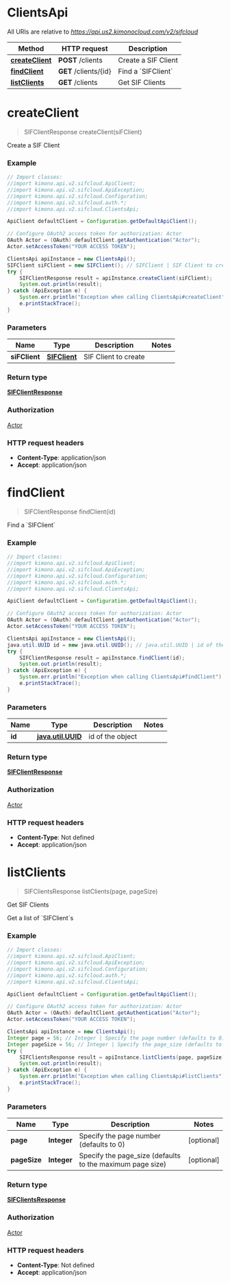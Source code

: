 # ClientsApi

All URIs are relative to *https://api.us2.kimonocloud.com/v2/sifcloud*

Method | HTTP request | Description
------------- | ------------- | -------------
[**createClient**](ClientsApi.md#createClient) | **POST** /clients | Create a SIF Client
[**findClient**](ClientsApi.md#findClient) | **GET** /clients/{id} | Find a &#x60;SIFClient&#x60;
[**listClients**](ClientsApi.md#listClients) | **GET** /clients | Get SIF Clients


<a name="createClient"></a>
# **createClient**
> SIFClientResponse createClient(siFClient)

Create a SIF Client

### Example
```java
// Import classes:
//import kimono.api.v2.sifcloud.ApiClient;
//import kimono.api.v2.sifcloud.ApiException;
//import kimono.api.v2.sifcloud.Configuration;
//import kimono.api.v2.sifcloud.auth.*;
//import kimono.api.v2.sifcloud.ClientsApi;

ApiClient defaultClient = Configuration.getDefaultApiClient();

// Configure OAuth2 access token for authorization: Actor
OAuth Actor = (OAuth) defaultClient.getAuthentication("Actor");
Actor.setAccessToken("YOUR ACCESS TOKEN");

ClientsApi apiInstance = new ClientsApi();
SIFClient siFClient = new SIFClient(); // SIFClient | SIF Client to create
try {
    SIFClientResponse result = apiInstance.createClient(siFClient);
    System.out.println(result);
} catch (ApiException e) {
    System.err.println("Exception when calling ClientsApi#createClient");
    e.printStackTrace();
}
```

### Parameters

Name | Type | Description  | Notes
------------- | ------------- | ------------- | -------------
 **siFClient** | [**SIFClient**](SIFClient.md)| SIF Client to create |

### Return type

[**SIFClientResponse**](SIFClientResponse.md)

### Authorization

[Actor](../README.md#Actor)

### HTTP request headers

 - **Content-Type**: application/json
 - **Accept**: application/json

<a name="findClient"></a>
# **findClient**
> SIFClientResponse findClient(id)

Find a &#x60;SIFClient&#x60;

### Example
```java
// Import classes:
//import kimono.api.v2.sifcloud.ApiClient;
//import kimono.api.v2.sifcloud.ApiException;
//import kimono.api.v2.sifcloud.Configuration;
//import kimono.api.v2.sifcloud.auth.*;
//import kimono.api.v2.sifcloud.ClientsApi;

ApiClient defaultClient = Configuration.getDefaultApiClient();

// Configure OAuth2 access token for authorization: Actor
OAuth Actor = (OAuth) defaultClient.getAuthentication("Actor");
Actor.setAccessToken("YOUR ACCESS TOKEN");

ClientsApi apiInstance = new ClientsApi();
java.util.UUID id = new java.util.UUID(); // java.util.UUID | id of the object
try {
    SIFClientResponse result = apiInstance.findClient(id);
    System.out.println(result);
} catch (ApiException e) {
    System.err.println("Exception when calling ClientsApi#findClient");
    e.printStackTrace();
}
```

### Parameters

Name | Type | Description  | Notes
------------- | ------------- | ------------- | -------------
 **id** | [**java.util.UUID**](.md)| id of the object |

### Return type

[**SIFClientResponse**](SIFClientResponse.md)

### Authorization

[Actor](../README.md#Actor)

### HTTP request headers

 - **Content-Type**: Not defined
 - **Accept**: application/json

<a name="listClients"></a>
# **listClients**
> SIFClientsResponse listClients(page, pageSize)

Get SIF Clients

Get a list of &#x60;SIFClient&#x60;s

### Example
```java
// Import classes:
//import kimono.api.v2.sifcloud.ApiClient;
//import kimono.api.v2.sifcloud.ApiException;
//import kimono.api.v2.sifcloud.Configuration;
//import kimono.api.v2.sifcloud.auth.*;
//import kimono.api.v2.sifcloud.ClientsApi;

ApiClient defaultClient = Configuration.getDefaultApiClient();

// Configure OAuth2 access token for authorization: Actor
OAuth Actor = (OAuth) defaultClient.getAuthentication("Actor");
Actor.setAccessToken("YOUR ACCESS TOKEN");

ClientsApi apiInstance = new ClientsApi();
Integer page = 56; // Integer | Specify the page number (defaults to 0)
Integer pageSize = 56; // Integer | Specify the page_size (defaults to the maximum page size)
try {
    SIFClientsResponse result = apiInstance.listClients(page, pageSize);
    System.out.println(result);
} catch (ApiException e) {
    System.err.println("Exception when calling ClientsApi#listClients");
    e.printStackTrace();
}
```

### Parameters

Name | Type | Description  | Notes
------------- | ------------- | ------------- | -------------
 **page** | **Integer**| Specify the page number (defaults to 0) | [optional]
 **pageSize** | **Integer**| Specify the page_size (defaults to the maximum page size) | [optional]

### Return type

[**SIFClientsResponse**](SIFClientsResponse.md)

### Authorization

[Actor](../README.md#Actor)

### HTTP request headers

 - **Content-Type**: Not defined
 - **Accept**: application/json

